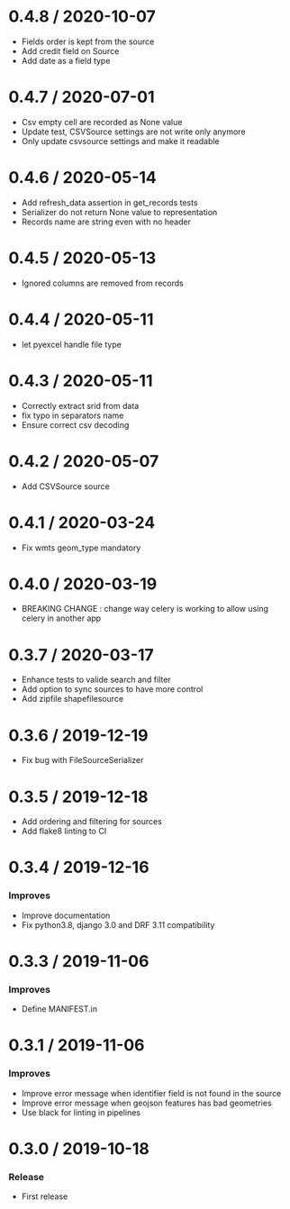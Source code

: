 
0.4.8 / 2020-10-07
==================

  * Fields order is kept from the source
  * Add credit field on Source
  * Add date as a field type

0.4.7 / 2020-07-01
==================

  * Csv empty cell are recorded as None value
  * Update test, CSVSource settings are not write only anymore
  * Only update csvsource settings and make it readable

0.4.6 / 2020-05-14
==================

  * Add refresh_data assertion in get_records tests
  * Serializer do not return None value to representation
  * Records name are string even with no header

0.4.5 / 2020-05-13
==================

  * Ignored columns are removed from records

0.4.4 / 2020-05-11
==================

  * let pyexcel handle file type

0.4.3 / 2020-05-11
==================

  * Correctly extract srid from data
  * fix typo in separators name
  * Ensure correct csv decoding

0.4.2 / 2020-05-07
==================

  * Add CSVSource source

0.4.1 / 2020-03-24
==================

  * Fix wmts geom_type mandatory

0.4.0 / 2020-03-19
==================

  * BREAKING CHANGE : change way celery is working to allow using celery in another app

0.3.7 / 2020-03-17
==================

  * Enhance tests to valide search and filter
  * Add option to sync sources to have more control
  * Add zipfile shapefilesource

0.3.6 / 2019-12-19
==================

  * Fix bug with FileSourceSerializer

0.3.5 / 2019-12-18
==================

  * Add ordering and filtering for sources
  * Add flake8 linting to CI

0.3.4 / 2019-12-16
==================

### Improves

  * Improve documentation
  * Fix python3.8, django 3.0 and DRF 3.11 compatibility

0.3.3 / 2019-11-06
==================

### Improves

  * Define MANIFEST.in

0.3.1 / 2019-11-06
==================

### Improves

  * Improve error message when identifier field is not found in the source
  * Improve error message when geojson features has bad geometries
  * Use black for linting in pipelines

0.3.0 / 2019-10-18
==================

### Release

  * First release
